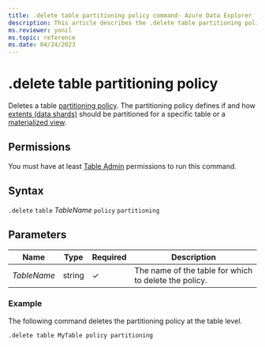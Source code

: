 ```yaml
---
title: .delete table partitioning policy command- Azure Data Explorer
description: This article describes the .delete table partitioning policy command in Azure Data Explorer.
ms.reviewer: yonil
ms.topic: reference
ms.date: 04/24/2023
---
```

# .delete table partitioning policy

Deletes a table [partitioning policy](partitioningpolicy.md). The partitioning policy defines if and how [extents (data shards)](../management/extents-overview.md) should be partitioned for a specific table or a [materialized view](materialized-views/materialized-view-overview.md).

## Permissions

You must have at least [Table Admin](access-control/role-based-access-control.md) permissions to run this command.

## Syntax

`.delete` `table` *TableName* `policy` `partitioning`

## Parameters

|Name|Type|Required|Description|
|--|--|--|--|
|*TableName*|string|&check;|The name of the table for which to delete the policy.|

### Example

The following command deletes the partitioning policy at the table level.

```kusto
.delete table MyTable policy partitioning 
```
